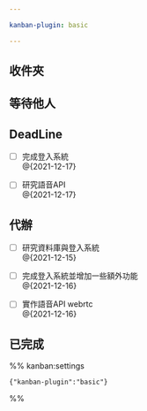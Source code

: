 ```yaml
---

kanban-plugin: basic

---
```


## 收件夾



## 等待他人



## DeadLine

- [ ] 完成登入系統<br>@{2021-12-17}
- [ ] 研究語音API<br>@{2021-12-17}


## 代辦

- [ ] 研究資料庫與登入系統<br>@{2021-12-15}
- [ ] 完成登入系統並增加一些額外功能<br>@{2021-12-16}
- [ ] 實作語音API webrtc<br>@{2021-12-16}


## 已完成





%% kanban:settings
```
{"kanban-plugin":"basic"}
```
%%